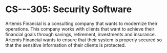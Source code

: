 # CS---305: Security Software

Artemis Financial is a consulting company that wants to modernize their operations. This company works with clients that want to achieve their financial goals through savings, retirement, investments and insurance. Artemis Financial wants to ensure that their system is properly secured so that the sensitive information of their clients is protected. 
